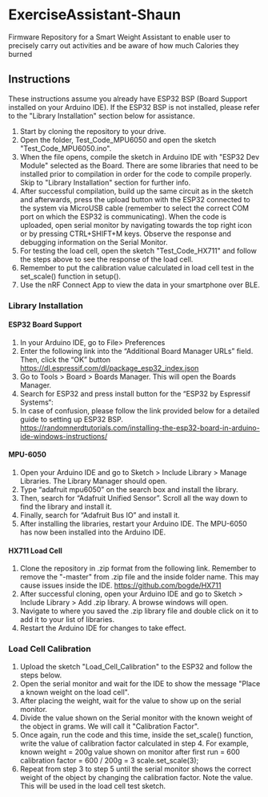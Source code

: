 # ExerciseAssistant-Shaun
 Firmware Repository for a Smart Weight Assistant to enable user to precisely carry out activities and be aware of how much Calories they burned
## Instructions

These instructions assume you already have ESP32 BSP (Board Support installed on your Arduino IDE). If the ESP32 BSP is not installed, please refer to the "Library Installation" section below for assistance.

1. Start by cloning the repository to your drive.
2. Open the folder, Test_Code_MPU6050 and open the sketch "Test_Code_MPU6050.ino".
3. When the file opens, compile the sketch in Arduino IDE with "ESP32 Dev Module" selected as the Board. There are some libraries that need to be installed prior to compilation in order for the code to compile properly. Skip to "Library Installation" section for further info.
4. After successful compilation, build up the same circuit as in the sketch and afterwards, press the upload button with the ESP32 connected to the system via MicroUSB cable (remember to select the correct COM port on which the ESP32 is communicating).
When the code is uploaded, open serial monitor by navigating towards the top right icon or by pressing CTRL+SHIFT+M keys.
Observe the response and debugging information on the Serial Monitor.
5. For testing the load cell, open the sketch "Test_Code_HX711" and follow the steps above to see the response of the load cell.
6. Remember to put the calibration value calculated in load cell test in the set_scale() function in setup().
6. Use the nRF Connect App to view the data in your smartphone over BLE.

### Library Installation

#### ESP32 Board Support
1. In your Arduino IDE, go to File> Preferences
2. Enter the following link into the “Additional Board Manager URLs” field. Then, click the “OK” button
                       https://dl.espressif.com/dl/package_esp32_index.json
3. Go to Tools > Board > Boards Manager. This will open the Boards Manager.
4. Search for ESP32 and press install button for the “ESP32 by Espressif Systems“:
5. In case of confusion, please follow the link provided below for a detailed guide to setting up ESP32 BSP.
          https://randomnerdtutorials.com/installing-the-esp32-board-in-arduino-ide-windows-instructions/
          
#### MPU-6050
1. Open your Arduino IDE and go to Sketch > Include Library > Manage Libraries. The Library Manager should open.
2. Type “adafruit mpu6050” on the search box and install the library.
3. Then, search for “Adafruit Unified Sensor”. Scroll all the way down to find the library and install it.
4. Finally, search for “Adafruit Bus IO” and install it.
5. After installing the libraries, restart your Arduino IDE. The MPU-6050 has now been installed into the Arduino IDE.

#### HX711 Load Cell
1. Clone the repository in .zip format from the following link. Remember to remove the "-master" from .zip file and the inside folder name. This may cause issues inside the IDE.
                  https://github.com/bogde/HX711
2. After successful cloning, open your Arduino IDE and go to Sketch > Include Library > Add .zip library. A browse windows will open.
3. Navigate to where you saved the .zip library file and double click on it to add it to your list of libraries.
4. Restart the Arduino IDE for changes to take effect.

### Load Cell Calibration
1. Upload the sketch "Load_Cell_Calibration" to the ESP32 and follow the steps below.
2. Open the serial monitor and wait for the IDE to show the message "Place a known weight on the load cell".
3. After placing the weight, wait for the value to show up on the serial monitor.
4. Divide the value shown on the Serial monitor with the known weight of the object in grams. We will call it "Calibration Factor".
5. Once again, run the code and this time, inside the set_scale() function, write the value of calibration factor calculated in step 4. For example,
   known weight = 200g
   value shown on monitor after first run = 600
   calibration factor = 600 / 200g = 3
   scale.set_scale(3);
6. Repeat from step 3 to step 5 until the serial monitor shows the correct weight of the object by changing the calibration factor. Note the value. This will be used in the load    cell test sketch.


